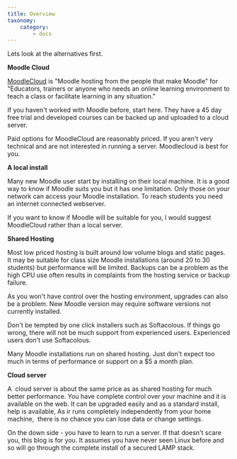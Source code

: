 ```yaml
---
title: Overview
taxonomy:
    category:
        - docs
---
```


<p>Lets look at the alternatives first.</p>
<p><b>Moodle Cloud</b><br></p>
<p><a href="https://moodlecloud.com/">MoodleCloud</a> is "Moodle hosting from the people that make Moodle" for "Educators, trainers or anyone who needs an online learning environment to teach a class or facilitate learning in any situation."</p>
<p>If you haven't worked with Moodle before, start here. They have a 45 day free trial and developed courses can be backed up and uploaded to a cloud server.<br></p>
<p>Paid options for MoodleCloud are reasonably priced. If you aren't very technical and are not interested in running a server. Moodlecloud is best for you.<br></p>
<p><b>A local install</b></p>
<p>Many new Moodle user start by installing on their local machine. It is a good way to know if Moodle suits you but it has one limitation. Only those on your network can access your Moodle installation. To reach students you need an internet connected
    webserver.</p>
<p>If you want to know if Moodle will be suitable for you, I would suggest MoodleCloud rather than a local server. <b><br></b></p>
<p><b>Shared Hosting</b></p>
<p>Most low priced hosting is built around low volume blogs and static pages. It may be suitable for class size Moodle installations (around 20 to 30 students) but performance will be limited. Backups can be a problem as the high CPU use often results in
    complaints from the hosting service or backup failure.<br></p>
<p>As you won't have control over the hosting environment, upgrades can also be a problem. New Moodle version may require software versions not currently installed.</p>
<p>Don't be tempted by one click installers such as Softacolous. If things go wrong, there will not be much support from experienced users. Experienced users don't use Softacolous.</p>
<p>Many Moodle installations run on shared hosting. Just don't expect too much in terms of performance or support on a $5 a month plan.</p>
<p><b>Cloud server</b></p>
<p>A&nbsp; cloud server is about the same price as as shared hosting for much better performance. You have complete control over your machine and it is available on the web. It can be upgraded easily and as a standard install, help is available, As
    ir runs completely independently from your home machine,&nbsp; there is no chance you can lose data or change settings.<br></p>
<p>On the down side - you have to learn to run a server. If that doesn't scare you, this blog is for you. It assumes you have never seen Linux before and so will go through the complete install of a secured LAMP stack.<br></p>
